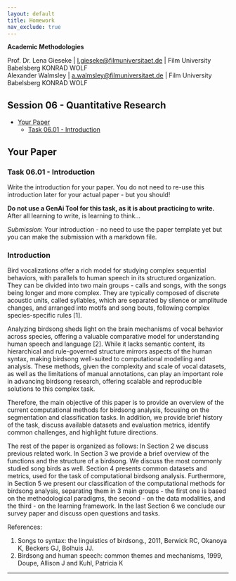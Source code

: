 ```yaml
---
layout: default
title: Homework
nav_exclude: true
---
```


**Academic Methodologies**
  
Prof. Dr. Lena Gieseke \| l.gieseke@filmuniversitaet.de \| Film University Babelsberg KONRAD WOLF \
Alexander Walmsley \| a.walmsley@filmuniversitaet.de \| Film University Babelsberg KONRAD WOLF


## Session 06 - Quantitative Research

* [Your Paper](#your-paper)
    * [Task 06.01 - Introduction](#task-0601---introduction)

## Your Paper

### Task 06.01 - Introduction


Write the introduction for your paper. You do not need to re-use this introduction later for your actual paper - but you should!

**Do not use a GenAi Tool for this task, as it is about practicing to write.**  
After all learning to write, is learning to think...

*Submission*: Your introduction - no need to use the paper template yet but you can make the submission with a markdown file.

### Introduction

Bird vocalizations offer a rich model for studying complex sequential behaviors, with parallels to human speech in its structured organization.
They can be divided into two main groups - calls and songs, with the songs being longer and more complex.
They are typically composed of discrete acoustic units, called syllables, which are separated by silence or amplitude changes, and arranged into motifs and song bouts, following complex species-specific rules [1].

Analyzing birdsong sheds light on the brain mechanisms of vocal behavior across species, offering a valuable comparative model for understanding human speech and language [2].
While it lacks semantic content, its hierarchical and rule-governed structure mirrors aspects of the human syntax, making birdsong well-suited to computational modelling and analysis.
These methods, given the complexity and scale of vocal datasets, as well as the limitations of manual annotations, can play an important role in advancing birdsong research, offering scalable and reproducible solutions to this complex task.

Therefore, the main objective of this paper is to provide an overview of the current computational methods for birdsong analysis, focusing on the segmentation and classification tasks. In addition, we provide brief history of the task, discuss available datasets and evaluation metrics, identify common challenges, and highlight future directions.

The rest of the paper is organized as follows: In Section 2 we discuss previous related work.
In Section 3 we provide a brief overview of the functions and the structure of a birdsong. We discuss the most commonly studied song birds as well.
Section 4 presents common datasets and metrics, used for the task of computational birdsong analysis.
Furthermore, in Section 5 we present our classification of the computational methods for birdsong analysis, separating them in 3 main groups - the first one is based on the methodological paradigms, the second - on the data modalities, and the third - on the learning framework.
In the last Section 6 we conclude our survey paper and discuss open questions and tasks.

References:

1. Songs to syntax: the linguistics of birdsong., 2011, Berwick RC, Okanoya K, Beckers GJ, Bolhuis JJ.
2. Birdsong and human speech: common themes and mechanisms, 1999, Doupe, Allison J and Kuhl, Patricia K

---
